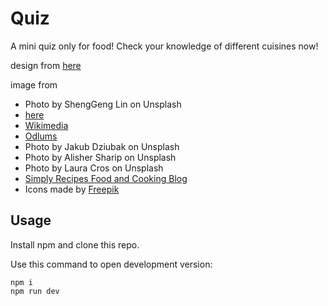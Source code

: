 # Quiz

A mini quiz only for food! Check your knowledge of different cuisines now!

design from [here](https://blog.goposse.com/friday-design-inspiration-15-thought-provoking-mobile-quiz-interfaces-dde1651d6c8e?gi=7bab822b7de6)

image from

- Photo by ShengGeng Lin on Unsplash
- [here](https://thefigtreeblog.com/2014/03/mulligatawny-soup-2.html)
- [Wikimedia](https://commons.wikimedia.org/wiki/File:Daube_de_cerf_des_Baronnies.jpg)
- [Odlums](http://www.odlums.ie/recipes/eves-pudding/)
- Photo by Jakub Dziubak on Unsplash
- Photo by Alisher Sharip on Unsplash
- Photo by Laura Cros on Unsplash
- [Simply Recipes Food and Cooking Blog](https://www.simplyrecipes.com/recipes/clam_chowder/)
- Icons made by [Freepik](http://www.freepik.com)

## Usage

Install npm and clone this repo.

Use this command to open development version:

```
npm i
npm run dev
```
